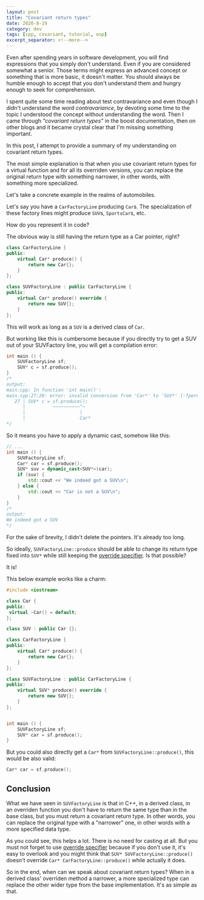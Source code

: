 ```yaml
---
layout: post
title: "Covariant return types"
date: 2020-8-19
category: dev
tags: [cpp, covariant, tutorial, oop]
excerpt_separator: <!--more-->
---
```

Even after spending years in software development, you will find expressions that you simply don't understand. Even if you are considered somewhat a senior. Those terms might express an advanced concept or something that is more basic, it doesn't matter. You should always be humble enough to accept that you don't understand them and hungry enough to seek for comprehension.
<!--more-->

I spent quite some time reading about test contravariance and even though I didn't understand the word _contravariance_, by devoting some time to the topic I understood the concept without understanding the word. Then I came through _"covariant return types"_ in the boost documentation, then on other blogs and it became crystal clear that I'm missing something important.

In this post, I attempt to provide a summary of my understanding on covariant return types.

The most simple explanation is that when you use covariant return types for a virtual function and for all its overriden versions, you can replace the original return type with something narrower, in other words, with something more specialized.

Let's take a concrete example in the realms of automobiles.

Let's say you have a `CarFactoryLine` producing `Car`s. The specialization of these factory lines might produce `SUV`s, `SportsCar`s, etc.

How do you represent it in code?

The obvious way is still having the return type as a Car pointer, right?

```cpp
class CarFactoryLine {
public:
	virtual Car* produce() {
		return new Car{};
	}
};

class SUVFactoryLine : public CarFactoryLine {
public:	
	virtual Car* produce() override {
		return new SUV{};
	}
};
```

This will work as long as a `SUV` is a derived class of `Car`.

But working like this is cumbersome because if you directly try to get a SUV out of your SUVFactory line, you will get a compilation error:

```cpp
int main () {
    SUVFactoryLine sf;
    SUV* c = sf.produce();
}
/*
output:
main.cpp: In function 'int main()':
main.cpp:27:20: error: invalid conversion from 'Car*' to 'SUV*' [-fpermissive]
   27 | SUV* c = sf.produce();
      |          ~~~~~~~~~~^~
      |                    |
      |                    Car*
*/

```

So it means you have to apply a dynamic cast, somehow like this:
```cpp
// ...
int main () {
    SUVFactoryLine sf;
    Car* car = sf.produce();
    SUV* suv = dynamic_cast<SUV*>(car);
    if (suv) {
        std::cout << "We indeed got a SUV\n";
    } else {
        std::cout << "Car is not a SUV\n";
    }
}
/*
output:
We indeed got a SUV
*/
```

For the sake of brevity, I didn't delete the pointers. It's already too long.

So ideally, `SUVFactoryLine::produce` should be able to change its return type fixed into `SUV*` while still keeping the [override specifier](http://sandordargo.com/blog/2018/07/05/cpp-override). Is that possible?

It is!

This below example works like a charm:

```cpp
#include <iostream>

class Car {
public:
 virtual ~Car() = default;
};

class SUV : public Car {};

class CarFactoryLine {
public:
	virtual Car* produce() {
		return new Car{};
	}
};

class SUVFactoryLine : public CarFactoryLine {
public:
	virtual SUV* produce() override {
		return new SUV{};
	}
};


int main () {
    SUVFactoryLine sf;
    SUV* car = sf.produce();
}
```

But you could also directly get a `Car*` from `SUVFactoryLine::produce()`, this would be also valid:
```cpp
Car* car = sf.produce();
```

## Conclusion

What we have seen in `SUVFactoryLine` is that in C++, in a derived class, in an overriden function you don't have to return the same type than in the base class, but you must return a covariant return type. In other words, you can replace the original type with a "narrower" one, in other words with a more specified data type.

As you could see, this helps a lot. There is no need for casting at all. But you must not forget to use [override specifier](http://sandordargo.com/blog/2018/07/05/cpp-override) because if you don't use it, it's easy to overlook and you might think that `SUV* SUVFactoryLine::produce()` doesn't override `Car* CarFactoryLine::produce()` while actually it does.

So in the end, when can we speak about covariant return types? When in a derived class' overriden method a narrower, a more specialized type can replace the other wider type from the base implementation. It's as simple as that.  
